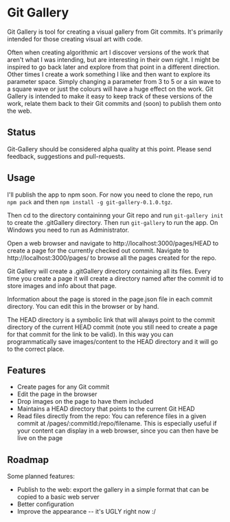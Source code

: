 # Git Gallery

Git Gallery is tool for creating a visual gallery from Git commits. It's primarily intended for those creating visual art with code.

Often when creating algorithmic art I discover versions of the work that aren't what I was intending, but are interesting in their own right. I might be inspired to go back later and explore from that point in a different direction. Other times I create a work something I like and then want to explore its parameter space. Simply changing a parameter from 3 to 5 or a sin wave to a square wave or just the colours will have a huge effect on the work. Git Gallery is intended to make it easy to keep track of these versions of the work, relate them back to their Git commits and (soon) to publish them onto the web.

## Status

Git-Gallery should be considered alpha quality at this point. Please send feedback, suggestions and pull-requests.

## Usage

I'll publish the app to npm soon. For now you need to clone the repo, run `npm pack` and then `npm install -g git-gallery-0.1.0.tgz`.

Then cd to the directory containinng your Git repo and run
`git-gallery init`
to create the .gitGallery directory. Then run
`git-gallery`
to run the app. On Windows you need to run as Administrator.

Open a web browser and navigate to http://localhost:3000/pages/HEAD to create a page for the currently checked out commit. Navigate to http://localhost:3000/pages/ to browse all the pages created for the repo.

Git Gallery will create a .gitGallery directory containing all its files. Every time you create a page it will create a directory named after the commit id to store images and info about that page.

Information about the page is stored in the page.json file in each commit directory. You can edit this in the browser or by hand.

The HEAD directory is a symbolic link that will always point to the commit directory of the current HEAD commit (note you still need to create a page for that commit for the link to be valid). In this way you can programmatically save images/content to the HEAD directory and it will go to the correct place.

## Features

* Create pages for any Git commit
* Edit the page in the browser
* Drop images on the page to have them included
* Maintains a HEAD directory that points to the current Git HEAD
* Read files directly from the repo: You can reference files in a given commit at /pages/:commitId:/repo/filename. This is especially useful if your content can display in a web browser, since you can then have be live on the page

## Roadmap

Some planned features:
* Publish to the web: export the gallery in a simple format that can be copied to a basic web server
* Better configuration
* Improve the appearance -- it's UGLY right now :/
